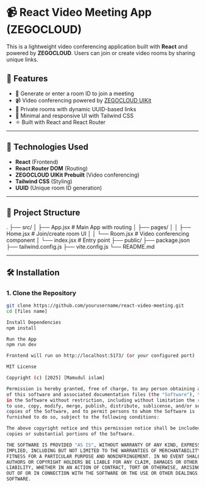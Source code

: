 # 📹 React Video Meeting App (ZEGOCLOUD)

This is a lightweight video conferencing application built with **React** and powered by **ZEGOCLOUD**. Users can join or create video rooms by sharing unique links.

## 🚀 Features

- 🔗 Generate or enter a room ID to join a meeting
- 📹 Video conferencing powered by [ZEGOCLOUD UIKit](https://docs.zegocloud.com/)
- 🔐 Private rooms with dynamic UUID-based links
- 🧼 Minimal and responsive UI with Tailwind CSS
- ⚛️ Built with React and React Router

---

## 🧰 Technologies Used

- **React** (Frontend)
- **React Router DOM** (Routing)
- **ZEGOCLOUD UIKit Prebuilt** (Video conferencing)
- **Tailwind CSS** (Styling)
- **UUID** (Unique room ID generation)

---

## 📁 Project Structure
.
├── src/
│ ├── App.jsx # Main App with routing
│ ├── pages/
│ │ ├── Home.jsx # Join/create room UI
│ │ └── Room.jsx # Video conferencing component
│ └── index.jsx # Entry point
├── public/
├── package.json
├── tailwind.config.js
├── vite.config.js
└── README.md


---

## 🛠️ Installation

### 1. Clone the Repository

```bash
git clone https://github.com/yourusername/react-video-meeting.git
cd [files name]

Install Dependencies
npm install

Run the App
npm run dev

Frontend will run on http://localhost:5173/ (or your configured port)

MIT License

Copyright (c) [2025] [Mamudul islam]

Permission is hereby granted, free of charge, to any person obtaining a copy
of this software and associated documentation files (the "Software"), to deal
in the Software without restriction, including without limitation the rights
to use, copy, modify, merge, publish, distribute, sublicense, and/or sell
copies of the Software, and to permit persons to whom the Software is
furnished to do so, subject to the following conditions:

The above copyright notice and this permission notice shall be included in all
copies or substantial portions of the Software.

THE SOFTWARE IS PROVIDED "AS IS", WITHOUT WARRANTY OF ANY KIND, EXPRESS OR
IMPLIED, INCLUDING BUT NOT LIMITED TO THE WARRANTIES OF MERCHANTABILITY,
FITNESS FOR A PARTICULAR PURPOSE AND NONINFRINGEMENT. IN NO EVENT SHALL THE
AUTHORS OR COPYRIGHT HOLDERS BE LIABLE FOR ANY CLAIM, DAMAGES OR OTHER
LIABILITY, WHETHER IN AN ACTION OF CONTRACT, TORT OR OTHERWISE, ARISING FROM,
OUT OF OR IN CONNECTION WITH THE SOFTWARE OR THE USE OR OTHER DEALINGS IN THE
SOFTWARE.
